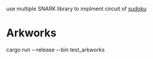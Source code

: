 use multiple SNARK library to implment circuit of [sudoku](https://vivianblog.hashnode.dev/how-to-create-a-zero-knowledge-dapp-from-zero-to-production#heading-1-create-the-circuit) 

# Arkworks

cargo run --release --bin test_arkworks